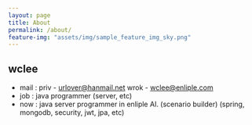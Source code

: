 ```yaml
---
layout: page
title: About
permalink: /about/
feature-img: "assets/img/sample_feature_img_sky.png"
---
```



## wclee 
- mail : priv - urlover@hanmail.net
          wrok - wclee@enliple.com
- job : java programmer (server, etc)
- now : java server programmer in enliple AI. (scenario builder)
               (spring, mongodb, security, jwt, jpa, etc) 
